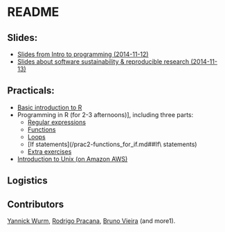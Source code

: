 # README

## Slides:

* [Slides from Intro to programming  (2014-11-12)][1]
* [Slides about software sustainability & reproducible research (2014-11-13)][2]

## Practicals:

* [Basic introduction to R](/Rbasics.md)
* Programming in R (for 2-3 afternoons)], including three parts:
  * [Regular expressions](/prac1-regex.md)
  * [Functions](/prac2-functions_for_if.md#functions)
  * [Loops](/prac2-functions_for_if.md#loops)
  * [If statements](/prac2-functions_for_if.md##If\ statements)
  * [Extra exercises](/prac3-extra.md)
* [Introduction to Unix (on Amazon AWS)](/unix.md)


## Logistics

## Contributors

[Yannick Wurm](http://yannick.poulet.org), [Rodrigo Pracana](http://www.sbcs.qmul.ac.uk/staff/rodrigopracana.html), [Bruno Vieira](https://github.com/bmpvieira) (and more1).


[1]: http://www.slideshare.net/yannickwurm/2014-1112-sbsm032rstatsprogrammingkey
[2]: http://www.slideshare.net/yannickwurm/2014-1113sbsm032reproducible-research
